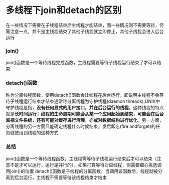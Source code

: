 # 多线程下join和detach的区别



​	在一些情况下需要在子线程结束后主线程才能结束，而一些情况则不需要等待，但需注意一点，并不是主线程结束了其他子线程就立即停止，其他子线程会进入后台运行



### join()

join()函数是一个等待线程完成函数，主线程需要等待子线程运行结束了才可以结束



### detach()函数

​	称为分离线程函数，使用detach()函数会让线程在后台运行，即说明主线程不会等待子线程运行结束才结束
​	通常称分离线程为守护线程(daemon threads),UNIX中守护线程是指，**没有任何显式的用户接口，并在后台运行的线程**。这种线程的特点就是**长时间运行**；**线程的生命周期可能会从某一个应用起始到结束，可能会在后台监视文件系统，还有可能对缓存进行清理，亦或对数据结构进行优化**。另一方面，分离线程的另一方面只能确定线程什么时候结束，发后即忘(fire andforget)的任务就使用到线程的这种方式

### 总结

join()函数是一个等待线程函数，主线程需等待子线程运行结束后才可以结束（注意不是才可以运行，运行是并行的），如果打算等待对应线程，则需要细心挑选调用join()的位置
detach()函数是子线程的分离函数，当调用该函数后，线程就被分离到后台运行，主线程不需要等待该线程结束才结束









